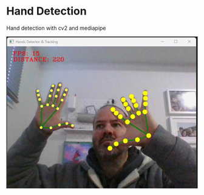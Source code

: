 # Hand Detection
Hand detection with cv2 and mediapipe

![ScreenShot 1](https://github.com/jorgechavarriaga/HandDetection/blob/main/Screenshot-1.jpg)
